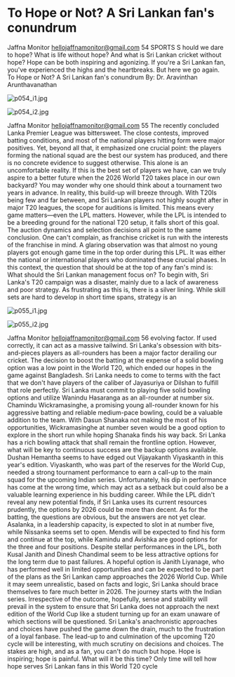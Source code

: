 # To Hope or Not? A Sri Lankan fan's conundrum

Jaffna Monitor
hellojaffnamonitor@gmail.com
54
SPORTS
S
hould we dare to hope? What is life without hope? And what is 
Sri Lankan cricket without hope? Hope can be both inspiring 
and agonizing. If you're a Sri Lankan fan, you've experienced the 
highs and the heartbreaks. But here we go again.
To Hope or Not? 
A Sri Lankan 
fan's conundrum
By: 
Dr. Aravinthan 
Arunthavanathan

![p054_i1.jpg](images_out/011_to_hope_or_not_a_sri_lankan_fans_conundrum/p054_i1.jpg)

![p054_i2.jpg](images_out/011_to_hope_or_not_a_sri_lankan_fans_conundrum/p054_i2.jpg)

Jaffna Monitor
hellojaffnamonitor@gmail.com
55
The recently concluded Lanka Premier League 
was bittersweet. The close contests, improved 
batting conditions, and most of the national 
players hitting form were major positives. Yet, 
beyond all that, it emphasized one crucial 
point: the players forming the national squad 
are the best our system has produced, and 
there is no concrete evidence to suggest 
otherwise. This alone is an uncomfortable 
reality. If this is the best set of players we have, 
can we truly aspire to a better future when 
the 2026 World T20 takes place in our own 
backyard?
You may wonder why one should think about 
a tournament two years in advance. In reality, 
this build-up will breeze through. With T20Is 
being few and far between, and Sri Lankan 
players not highly sought after in major T20 
leagues, the scope for auditions is limited. This 
means every game matters—even the LPL 
matters. However, while the LPL is intended 
to be a breeding ground for the national T20 
setup, it falls short of this goal. The auction 
dynamics and selection decisions all point to 
the same conclusion. One can't complain, as 
franchise cricket is run with the interests of 
the franchise in mind. A glaring observation 
was that almost no young players got enough 
game time in the top order during this LPL. It 
was either the national or international players 
who dominated these crucial phases.
In this context, the question that should be 
at the top of any fan's mind is: What should 
the Sri Lankan management focus on? To 
begin with, Sri Lanka's T20 campaign was a 
disaster, mainly due to a lack of awareness and 
poor strategy. As frustrating as this is, there 
is a silver lining. While skill sets are hard to 
develop in short time spans, strategy is an

![p055_i1.jpg](images_out/011_to_hope_or_not_a_sri_lankan_fans_conundrum/p055_i1.jpg)

![p055_i2.jpg](images_out/011_to_hope_or_not_a_sri_lankan_fans_conundrum/p055_i2.jpg)

Jaffna Monitor
hellojaffnamonitor@gmail.com
56
evolving factor. If used correctly, it can act as a 
massive tailwind.
Sri Lanka's obsession with bits-and-pieces 
players as all-rounders has been a major factor 
derailing our cricket. The decision to boost 
the batting at the expense of a solid bowling 
option was a low point in the World T20, 
which ended our hopes in the game against 
Bangladesh. Sri Lanka needs to come to terms 
with the fact that we don't have players of 
the caliber of Jayasuriya or Dilshan to fulfill 
that role perfectly. Sri Lanka must commit to 
playing five solid bowling options and utilize 
Wanindu Hasaranga as an all-rounder at 
number six.
Chamindu Wickramasinghe, a promising 
young all-rounder known for his aggressive 
batting and reliable medium-pace bowling, 
could be a valuable addition to the team. With 
Dasun Shanaka not making the most of his 
opportunities, Wickramasinghe at number 
seven would be a good option to explore in the 
short run while hoping Shanaka finds his way 
back.
Sri Lanka has a rich bowling attack that shall 
remain the frontline option. However, what 
will be key to continuous success are the 
backup options available. Dushan Hemantha 
seems to have edged out Vijayakanth 
Viyaskanth in this year's edition. Viyaskanth, 
who was part of the reserves for the World 
Cup, needed a strong tournament performance 
to earn a call-up to the main squad for the 
upcoming Indian series. Unfortunately, his dip 
in performance has come at the wrong time, 
which may act as a setback but could also be 
a valuable learning experience in his budding 
career. While the LPL didn't reveal any new 
potential finds, if Sri Lanka uses its current 
resources prudently, the options by 2026 could 
be more than decent.
As for the batting, the questions are obvious, 
but the answers are not yet clear. Asalanka, 
in a leadership capacity, is expected to slot in 
at number five, while Nissanka seems set to 
open. Mendis will be expected to find his form 
and continue at the top, while Kamindu and 
Avishka are good options for the three and 
four positions. Despite stellar performances 
in the LPL, both Kusal Janith and Dinesh 
Chandimal seem to be less attractive options 
for the long term due to past failures. A 
hopeful option is Janith Liyanage, who has 
performed well in limited opportunities and 
can be expected to be part of the plans as the 
Sri Lankan camp approaches the 2026 World 
Cup.
While it may seem unrealistic, based on facts 
and logic, Sri Lanka should brace themselves 
to fare much better in 2026. The journey 
starts with the Indian series. Irrespective of 
the outcome, hopefully, sense and stability 
will prevail in the system to ensure that Sri 
Lanka does not approach the next edition of 
the World Cup like a student turning up for 
an exam unaware of which sections will be 
questioned.
Sri Lanka's anachronistic approaches and 
choices have pushed the game down the drain, 
much to the frustration of a loyal fanbase. The 
lead-up to and culmination of the upcoming 
T20 cycle will be interesting, with much 
scrutiny on decisions and choices. The stakes 
are high, and as a fan, you can't do much but 
hope.
Hope is inspiring; hope is painful. What will 
it be this time? Only time will tell how hope 
serves Sri Lankan fans in this World T20 cycle

